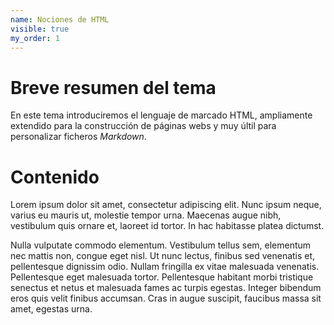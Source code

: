 ```yaml
---
name: Nociones de HTML
visible: true
my_order: 1
---
```


# Breve resumen del tema
En este tema introduciremos el lenguaje de marcado HTML, ampliamente extendido para la construcción de páginas webs y muy últil para personalizar ficheros *Markdown*.

# Contenido
Lorem ipsum dolor sit amet, consectetur adipiscing elit. Nunc ipsum neque, varius eu mauris ut, molestie tempor urna. Maecenas augue nibh, vestibulum quis ornare et, laoreet id tortor. In hac habitasse platea dictumst.

Nulla vulputate commodo elementum. Vestibulum tellus sem, elementum nec mattis non, congue eget nisl. Ut nunc lectus, finibus sed venenatis et, pellentesque dignissim odio. Nullam fringilla ex vitae malesuada venenatis. Pellentesque eget malesuada tortor. Pellentesque habitant morbi tristique senectus et netus et malesuada fames ac turpis egestas. Integer bibendum eros quis velit finibus accumsan. Cras in augue suscipit, faucibus massa sit amet, egestas urna.